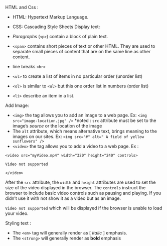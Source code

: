 HTML and Css :
- HTML: Hypertext Markup Language.
- CSS: Cascading Style Sheets
Display text:

- *Paragraphs* (`<p>`) contain a block of plain text.
- `<span>` contains short pieces of text or other HTML. They are used to separate small pieces of content that are on the same line as other content.
- line breaks `<br>`
- `<ul>` to create a list of items in no particular order (unorder list)
- `<ol>` is similar to `<ul>` but this one order list in numbers (order list)
- `<li>` describe an item in a list.

Add Image:

- `<img>` the tag allows you to add an image to a web page. Ex: `<img src="image-location.jpg" />`   *noted : `src` attribute must be set to the image’s *source* or the location of the image
- The `alt` attribute, which means alternative text, brings meaning to the images on our sites. Ex: `<img src="#" alt=" A field of yellow sunflowers" />`
- `<video>` the tag allows you to add a video to a web page. Ex :

`<video src="myVideo.mp4" width="320" height="240" controls>`

`Video not supported`

`</video>`

After the `src` attribute, the `width` and `height` attributes are used to set the size of the video displayed in the browser. The `controls` instruct the browser to include basic video controls such as pausing and playing. If you didn’t use it with not show it as a video but as an image. 

`Video not supported` which will be displayed if the browser is unable to load your video.

Styling text : 

- The `<em>` tag will generally render as [ *italic* ] emphasis.
- The `<strong>` will generally render as **bold** emphasis
